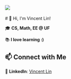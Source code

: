 <h1 align="left">
  <a href="https://git.io/typing-svg">
    <img src="https://readme-typing-svg.demolab.com?font=Geist&weight=600&duration=2000&pause=1500&color=F7291D&center=true&width=435&lines=Hi+%F0%9F%91%8B;I'm+Vincent+Lin+%F0%9F%98%81;Welcome+to+my+GitHub+%F0%9F%98%8E">
  </a>
</h1>
# 👋 Hi, I'm Vincent Lin!

🎓 **CS, Math, EE @ UF**

📚 **I love learning :)**

## 📫 Connect with Me
💼 **LinkedIn**: [Vincent Lin](https://www.linkedin.com/in/vincent-lin-uf/) 

